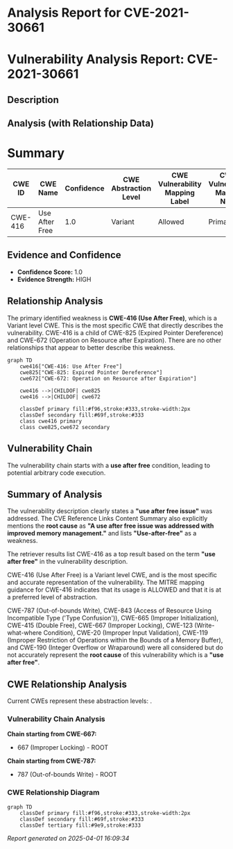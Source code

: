 # Analysis Report for CVE-2021-30661

# Vulnerability Analysis Report: CVE-2021-30661

## Description



## Analysis (with Relationship Data)

# Summary
| CWE ID | CWE Name | Confidence | CWE Abstraction Level | CWE Vulnerability Mapping Label | CWE-Vulnerability Mapping Notes |
|---|---|---|---|---|---|
| CWE-416 | Use After Free | 1.0 | Variant | Allowed | Primary CWE |

## Evidence and Confidence

*   **Confidence Score:** 1.0
*   **Evidence Strength:** HIGH

## Relationship Analysis
The primary identified weakness is **CWE-416 (Use After Free)**, which is a Variant level CWE. This is the most specific CWE that directly describes the vulnerability. CWE-416 is a child of CWE-825 (Expired Pointer Dereference) and CWE-672 (Operation on Resource after Expiration). There are no other relationships that appear to better describe this weakness.

```mermaid
graph TD
    cwe416["CWE-416: Use After Free"]
    cwe825["CWE-825: Expired Pointer Dereference"]
    cwe672["CWE-672: Operation on Resource after Expiration"]
    
    cwe416 -->|CHILDOF| cwe825
    cwe416 -->|CHILDOF| cwe672
    
    classDef primary fill:#f96,stroke:#333,stroke-width:2px
    classDef secondary fill:#69f,stroke:#333
    class cwe416 primary
    class cwe825,cwe672 secondary
```

## Vulnerability Chain
The vulnerability chain starts with a **use after free** condition, leading to potential arbitrary code execution.

## Summary of Analysis
The vulnerability description clearly states a **"use after free issue"** was addressed. The CVE Reference Links Content Summary also explicitly mentions the **root cause** as **"A use after free issue was addressed with improved memory management."** and lists **"Use-after-free"** as a weakness.

The retriever results list CWE-416 as a top result based on the term **"use after free"** in the vulnerability description.

CWE-416 (Use After Free) is a Variant level CWE, and is the most specific and accurate representation of the vulnerability. The MITRE mapping guidance for CWE-416 indicates that its usage is ALLOWED and that it is at a preferred level of abstraction.

CWE-787 (Out-of-bounds Write), CWE-843 (Access of Resource Using Incompatible Type ('Type Confusion')), CWE-665 (Improper Initialization), CWE-415 (Double Free), CWE-667 (Improper Locking), CWE-123 (Write-what-where Condition), CWE-20 (Improper Input Validation), CWE-119 (Improper Restriction of Operations within the Bounds of a Memory Buffer), and CWE-190 (Integer Overflow or Wraparound) were all considered but do not accurately represent the **root cause** of this vulnerability which is a **"use after free"**.


## CWE Relationship Analysis

Current CWEs represent these abstraction levels: .


### Vulnerability Chain Analysis

**Chain starting from CWE-667:**
- 667 (Improper Locking) - ROOT


**Chain starting from CWE-787:**
- 787 (Out-of-bounds Write) - ROOT



### CWE Relationship Diagram

```mermaid
graph TD
    classDef primary fill:#f96,stroke:#333,stroke-width:2px
    classDef secondary fill:#69f,stroke:#333
    classDef tertiary fill:#9e9,stroke:#333
```



*Report generated on 2025-04-01 16:09:34*
